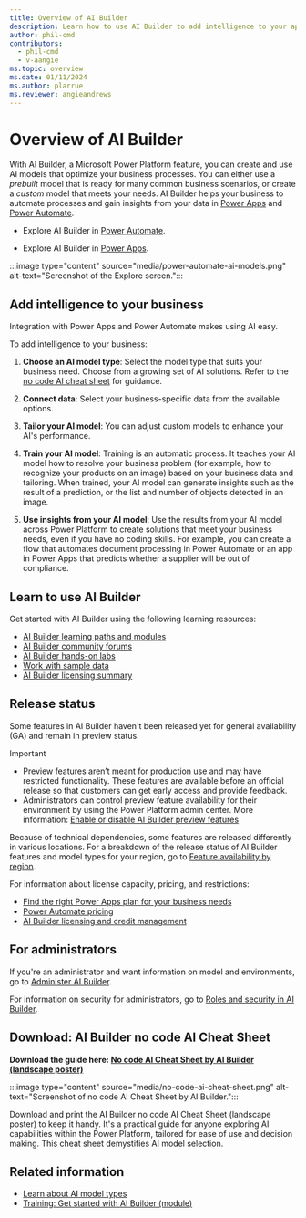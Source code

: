 ```yaml
---
title: Overview of AI Builder
description: Learn how to use AI Builder to add intelligence to your apps.
author: phil-cmd
contributors:
  - phil-cmd
  - v-aangie
ms.topic: overview
ms.date: 01/11/2024
ms.author: plarrue
ms.reviewer: angieandrews
---
```


# Overview of AI Builder

With AI Builder, a Microsoft Power Platform feature, you can create and use AI models that optimize your business processes. You can either use a *prebuilt* model that is ready for many common business scenarios, or create a *custom* model that meets your needs. AI Builder helps your business to automate processes and gain insights from your data in [Power Apps](use-in-powerapps-overview.md) and [Power Automate](use-in-flow-overview.md).

- Explore AI Builder in [Power Automate](use-in-flow-overview.md).

- Explore AI Builder in [Power Apps](use-in-powerapps-overview.md).

:::image type="content" source="media/power-automate-ai-models.png" alt-text="Screenshot of the Explore screen.":::

## Add intelligence to your business

Integration with Power Apps and Power Automate makes using AI easy.

To add intelligence to your business:

1. **Choose an AI model type**: Select the model type that suits your business need. Choose from a growing set of AI solutions. Refer to the [no code AI cheat sheet](#download-ai-builder-no-code-ai-cheat-sheet) for guidance.

1. **Connect data**: Select your business-specific data from the available options.

1. **Tailor your AI model**: You can adjust custom models to enhance your AI's performance.

1. **Train your AI model**: Training is an automatic process. It teaches your AI model how to resolve your business problem (for example, how to recognize your products on an image) based on your business data and tailoring. When trained, your AI model can generate insights such as the result of a prediction, or the list and number of objects detected in an image.

1. **Use insights from your AI model**: Use the results from your AI model across Power Platform to create solutions that meet your business needs, even if you have no coding skills. For example, you can create a flow that automates document processing in Power Automate or an app in Power Apps that predicts whether a supplier will be out of compliance.

## Learn to use AI Builder

Get started with AI Builder using the following learning resources:

- [AI Builder learning paths and modules](/training/browse/?expanded=power-platform&products=ai-builder)
- [AI Builder community forums](https://go.microsoft.com/fwlink/?linkid=2092048)
- [AI Builder hands-on labs](https://go.microsoft.com/fwlink/?linkid=2103171)
- [Work with sample data](samples.md)
- [AI Builder licensing summary](administer-licensing.md)

## Release status

Some features in AI Builder haven't been released yet for general availability (GA) and remain in preview status.

> [!IMPORTANT]
> - Preview features aren’t meant for production use and may have restricted functionality. These features are available before an official release so that customers can get early access and provide feedback.
> - Administrators can control preview feature availability for their environment by using the Power Platform admin center. More information: [Enable or disable AI Builder preview features](administer.md#enable-or-disable-ai-builder-preview-features)

Because of technical dependencies, some features are released differently in various locations. For a breakdown of the release status of AI Builder features and model types for your region, go to [Feature availability by region](availability-region.md).

For information about license capacity, pricing, and restrictions:

- [Find the right Power Apps plan for your business needs](https://powerapps.microsoft.com/pricing/)
- [Power Automate pricing](https://flow.microsoft.com/pricing/)
- [AI Builder licensing and credit management](credit-management.md)

## For administrators

If you're an administrator and want information on model and environments, go to [Administer AI Builder](administer.md).

For information on security for administrators, go to [Roles and security in AI Builder](security.md).

## Download: AI Builder no code AI Cheat Sheet

**Download the guide here: [No code AI Cheat Sheet by AI Builder (landscape poster)](https://aka.ms/aibuildercheatsheet)** 

:::image type="content" source="media/no-code-ai-cheat-sheet.png" alt-text="Screenshot of no code AI Cheat Sheet by AI Builder."::: 

Download and print the AI Builder no code AI Cheat Sheet (landscape poster) to keep it handy. It's a practical guide for anyone exploring AI capabilities within the Power Platform, tailored for ease of use and decision making. This cheat sheet demystifies AI model selection.

## Related information

- [Learn about AI model types](model-types.md)
- [Training: Get started with AI Builder (module)](/training/modules/get-started-with-ai-builder/)
